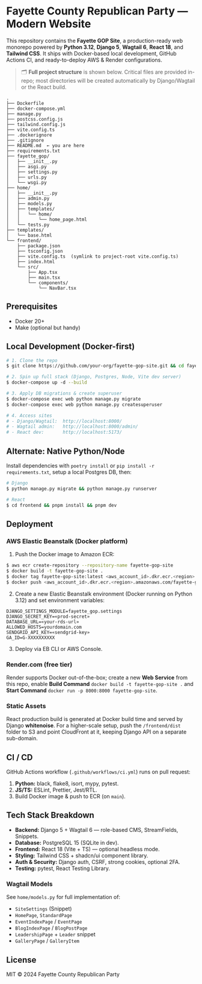 Fayette County Republican Party — Modern Website
================================================

This repository contains the **Fayette GOP Site**, a production-ready web monorepo powered by **Python 3.12**, **Django 5**, **Wagtail 6**, **React 18**, and **Tailwind CSS**.  It ships with Docker-based local development, GitHub Actions CI, and ready-to-deploy AWS & Render configurations.

> 🗂  **Full project structure** is shown below.  Critical files are provided in-repo; most directories will be created automatically by Django/Wagtail or the React build.

```text
.
├── Dockerfile
├── docker-compose.yml
├── manage.py
├── postcss.config.js
├── tailwind.config.js
├── vite.config.ts
├── .dockerignore
├── .gitignore
├── README.md  ← you are here
├── requirements.txt
├── fayette_gop/
│   ├── __init__.py
│   ├── asgi.py
│   ├── settings.py
│   ├── urls.py
│   └── wsgi.py
├── home/
│   ├── __init__.py
│   ├── admin.py
│   ├── models.py
│   ├── templates/
│   │   └── home/
│   │       └── home_page.html
│   └── tests.py
├── templates/
│   └── base.html
└── frontend/
    ├── package.json
    ├── tsconfig.json
    ├── vite.config.ts  (symlink to project-root vite.config.ts)
    ├── index.html
    └── src/
        ├── App.tsx
        ├── main.tsx
        └── components/
            └── NavBar.tsx
```

Prerequisites
-------------

* Docker 20+
* Make (optional but handy)

Local Development (Docker-first)
--------------------------------

```bash
# 1. Clone the repo
$ git clone https://github.com/your-org/fayette-gop-site.git && cd fayette-gop-site

# 2. Spin up full stack (Django, Postgres, Node, Vite dev server)
$ docker-compose up ‑d --build

# 3. Apply DB migrations & create superuser
$ docker-compose exec web python manage.py migrate
$ docker-compose exec web python manage.py createsuperuser

# 4. Access sites
# ‑ Django/Wagtail:  http://localhost:8000/
# ‑ Wagtail admin:   http://localhost:8000/admin/
# ‑ React dev:       http://localhost:5173/
```

Alternate: Native Python/Node
-----------------------------

Install dependencies with `poetry install` or `pip install -r requirements.txt`, setup a local Postgres DB, then:

```bash
# Django
$ python manage.py migrate && python manage.py runserver

# React
$ cd frontend && pnpm install && pnpm dev
```

Deployment
----------

### AWS Elastic Beanstalk (Docker platform)

1. Push the Docker image to Amazon ECR:

```bash
$ aws ecr create-repository --repository-name fayette-gop-site
$ docker build -t fayette-gop-site .
$ docker tag fayette-gop-site:latest <aws_account_id>.dkr.ecr.<region>.amazonaws.com/fayette-gop-site:latest
$ docker push <aws_account_id>.dkr.ecr.<region>.amazonaws.com/fayette-gop-site:latest
```

2. Create a new Elastic Beanstalk environment (Docker running on Python 3.12) and set environment variables:

```env
DJANGO_SETTINGS_MODULE=fayette_gop.settings
DJANGO_SECRET_KEY=«prod-secret»
DATABASE_URL=«your-rds-url»
ALLOWED_HOSTS=yourdomain.com
SENDGRID_API_KEY=«sendgrid-key»
GA_ID=G-XXXXXXXXXX
```

3. Deploy via EB CLI or AWS Console.

### Render.com (free tier)

Render supports Docker out-of-the-box; create a new **Web Service** from this repo, enable **Build Command** `docker build -t fayette-gop-site .` and **Start Command** `docker run ‑p 8000:8000 fayette-gop-site`.

### Static Assets

React production build is generated at Docker build time and served by Django **whitenoise**.  For a higher-scale setup, push the `/frontend/dist` folder to S3 and point CloudFront at it, keeping Django API on a separate sub-domain.

CI / CD
-------

GitHub Actions workflow (`.github/workflows/ci.yml`) runs on pull request:

1. **Python:** black, flake8, isort, mypy, pytest.
2. **JS/TS:** ESLint, Prettier, Jest/RTL.
3. Build Docker image & push to ECR (on `main`).

Tech Stack Breakdown
--------------------

* **Backend:** Django 5 + Wagtail 6 — role-based CMS, StreamFields, Snippets.
* **Database:** PostgreSQL 15 (SQLite in dev).
* **Frontend:** React 18 (Vite + TS) — optional headless mode.
* **Styling:** Tailwind CSS + shadcn/ui component library.
* **Auth & Security:** Django auth, CSRF, strong cookies, optional 2FA.
* **Testing:** pytest, React Testing Library.

### Wagtail Models

See `home/models.py` for full implementation of:

* `SiteSettings` (Snippet)
* `HomePage`, `StandardPage`
* `EventIndexPage` / `EventPage`
* `BlogIndexPage` / `BlogPostPage`
* `LeadershipPage` + `Leader` snippet
* `GalleryPage` / `GalleryItem`

License
-------

MIT © 2024 Fayette County Republican Party
